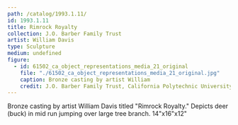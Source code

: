 ```yaml
---
path: /catalog/1993.1.11/
id: 1993.1.11
title: Rimrock Royalty
collection: J.O. Barber Family Trust
artist: William Davis
type: Sculpture
medium: undefined
figure:
  - id: 61502_ca_object_representations_media_21_original
    file: "./61502_ca_object_representations_media_21_original.jpg"
    caption: Bronze casting by artist William
    credit: J.O. Barber Family Trust, California Polytechnic University
---
```

Bronze casting by artist William Davis titled "Rimrock Royalty." Depicts deer (buck) in mid run jumping over large tree branch. 
14"x16"x12"
